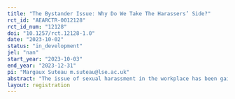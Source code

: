 ```yaml
---
title: "The Bystander Issue: Why Do We Take The Harassers’ Side?"
rct_id: "AEARCTR-0012128"
rct_id_num: "12128"
doi: "10.1257/rct.12128-1.0"
date: "2023-10-02"
status: "in_development"
jel: "nan"
start_year: "2023-10-03"
end_year: "2023-12-31"
pi: "Margaux Suteau m.suteau@lse.ac.uk"
abstract: "The issue of sexual harassment in the workplace has been gaining importance in the public debate, especially in recent years and since the #MeToo movement in 2017. Studies have shown that women are willing to give up a significant portion of their salaries to avoid harassment, leading to occupational segregation and macro-level negative consequences. The availability of data and successful experiments have allowed researchers to establish a consensus on the detrimental effects of sexual harassment, primarily focusing on the dynamics between the victim and perpetrator, as well as its broader implications within organizations and society. However, there is a scarcity of evidence regarding the impact of those in the surrounding environment (for instance colleagues), despite anecdotal evidence highlighting an important role in preventing harassment, helping the victim and providing testimony in legal cases. Bystanders have the potential to influence both victims and perpetrators, but they can remain silent, fostering long-term toxic environment where victim will not report, and harassers continue to abuse individuals. In this study, we study the belief of bystanders about sexual harassment, and how these beliefs determine bystanders' choices to provide assistance. "
layout: registration
---
```


